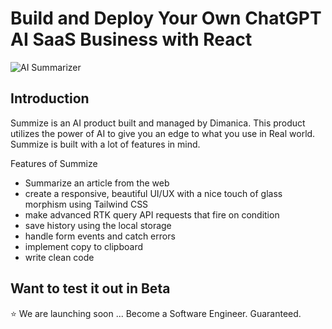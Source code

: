 # Build and Deploy Your Own ChatGPT AI SaaS Business with React
![AI Summarizer](https://i.ibb.co/NK12JG2/Thumbnail-26.png)

## Introduction
Summize is an AI product built and managed by Dimanica. This product utilizes the power of AI to give you an edge to what you use in Real world. Summize is built with a lot of features in mind.
 
Features of Summize
- Summarize an article from the web
- create a responsive, beautiful UI/UX with a nice touch of glass morphism using Tailwind CSS
- make advanced RTK query API requests that fire on condition
- save history using the local storage
- handle form events and catch errors
- implement copy to clipboard
- write clean code

## Want to test it out in Beta
⭐ We are launching soon ...
Become a Software Engineer. Guaranteed.

